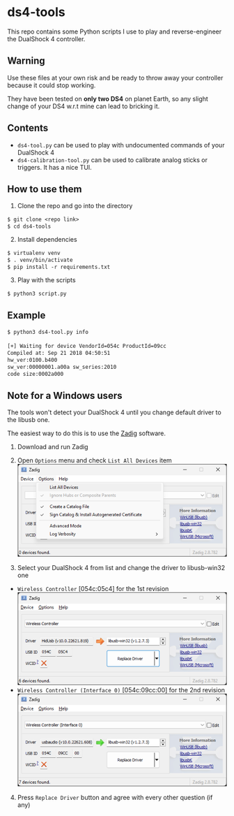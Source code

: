 # ds4-tools

This repo contains some Python scripts I use to play and reverse-engineer the
DualShock 4 controller.

## Warning

Use these files at your own risk and be ready to throw away your controller
because it could stop working.

They have been tested on **only two DS4** on planet Earth, so any slight change
of your DS4 w.r.t mine can lead to bricking it.

## Contents

- `ds4-tool.py` can be used to play with undocumented commands of your DualShock 4
- `ds4-calibration-tool.py` can be used to calibrate analog sticks or triggers. It has a nice TUI.

## How to use them

1. Clone the repo and go into the directory
```
$ git clone <repo link>
$ cd ds4-tools
```

2. Install dependencies
```
$ virtualenv venv
$ . venv/bin/activate
$ pip install -r requirements.txt
```

3. Play with the scripts
```
$ python3 script.py
```

## Example

```
$ python3 ds4-tool.py info

[+] Waiting for device VendorId=054c ProductId=09cc
Compiled at: Sep 21 2018 04:50:51
hw_ver:0100.b400
sw_ver:00000001.a00a sw_series:2010
code size:0002a000

```

## Note for a Windows users

The tools won't detect your DualShock 4 until you change default driver to the libusb one.

The easiest way to do this is to use the [Zadig](https://zadig.akeo.ie/ "Zadig's Homepage") software.

1. Download and run Zadig

2. Open `Options` menu and check `List All Devices` item
![zadig_setup.png](img/zadig_setup.png)

3. Select your DualShock 4 from list and change the driver to libusb-win32 one
  * `Wireless Controller` [054c:05c4] for the 1st revision
  ![zadig_ds4r1.png](img/zadig_ds4r1.png)
  * `Wireless Controller (Interface 0)` [054c:09cc:00] for the 2nd revision
  ![zadig_ds4r2.png](img/zadig_ds4r2.png)

4. Press `Replace Driver` button and agree with every other question (if any)

